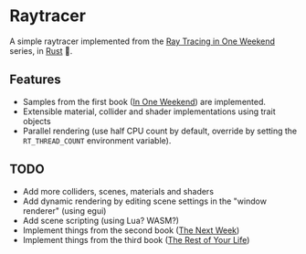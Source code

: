 # Raytracer

A simple raytracer implemented from the [Ray Tracing in One Weekend](https://raytracing.github.io/) series, in [Rust] :crab:.

## Features

- Samples from the first book ([In One Weekend](https://raytracing.github.io/books/RayTracingInOneWeekend.html)) are implemented.
- Extensible material, collider and shader implementations using trait objects
- Parallel rendering (use half CPU count by default, override by setting the `RT_THREAD_COUNT` environment variable).

## TODO

- Add more colliders, scenes, materials and shaders
- Add dynamic rendering by editing scene settings in the "window renderer" (using egui)
- Add scene scripting (using Lua? WASM?)
- Implement things from the second book ([The Next Week](https://raytracing.github.io/books/RayTracingTheNextWeek.html))
- Implement things from the third book ([The Rest of Your Life](https://raytracing.github.io/books/RayTracingTheRestOfYourLife.html))

[Rust]: https://www.rust-lang.org
